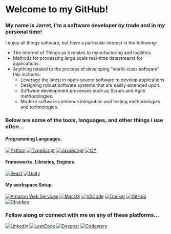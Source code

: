 # Welcome to my GitHub!

### My name is Jarret, I'm a software developer by trade and in my personal time!

I enjoy all things software, but have a particular interest in the following:
- The Internet of Things as it relates to manufacturing and logistics.
- Methods for processing large scale real-time datastreams for applications.
- Anything related to the process of developing "world-class software" this includes:
  - Leverage the latest in open-source software to develop applications.
  - Designing robust software systems that are easliy extended upon.
  - Software development processes such as Scrum and Agile methodologies.
  - Modern software continous integration and testing methodologies and technologies.
  
### Below are some of the tools, languages, and other things I use often...

#### Programming Languages.
[![Python](https://img.shields.io/badge/Python-FFD43B?style=for-the-badge&logo=python&logoColor=blue)](https://www.python.org)
[![TypeScript](https://img.shields.io/badge/TypeScript-007ACC?style=for-the-badge&logo=typescript&logoColor=white)](https://www.typescriptlang.org)
[![JavaScript](https://img.shields.io/badge/JavaScript-323330?style=for-the-badge&logo=javascript&logoColor=F7DF1E)](https://www.javascript.com)
[![C#](https://img.shields.io/badge/C%23-239120?style=for-the-badge&logo=c-sharp&logoColor=white)](https://learn.microsoft.com/en-us/dotnet/csharp)

#### Frameworks, Libraries, Engines.
[![React](https://img.shields.io/badge/React-20232A?style=for-the-badge&logo=react&logoColor=61DAFB)](https://react.dev)
[![Unity](https://img.shields.io/badge/Unity-100000?style=for-the-badge&logo=unity&logoColor=white)](https://unity.com)

#### My workspace Setup.
[![Amazon Web Services](https://img.shields.io/badge/Amazon_AWS-FF9900?style=for-the-badge&logo=amazonaws&logoColor=white)](https://aws.amazon.com)
[![MacOS](https://img.shields.io/badge/mac%20os-000000?style=for-the-badge&logo=apple&logoColor=white)](https://apple.com/macos)
[![VSCode](https://img.shields.io/badge/VSCode-0078D4?style=for-the-badge&logo=visual%20studio%20code&logoColor=white)](https://code.visualstudio.com)
[![Docker](https://img.shields.io/badge/Docker-2CA5E0?style=for-the-badge&logo=docker&logoColor=white)](https://www.docker.com)
[![GitHub](https://img.shields.io/badge/GitHub-100000?style=for-the-badge&logo=github&logoColor=white)](https://github.com)
[![Obsidian](https://img.shields.io/badge/Obsidian-483699?style=for-the-badge&logo=Obsidian&logoColor=white)](https://obsidian.md)


### Follow along or connect with me on any of these platforms...
[![Linkedin](https://img.shields.io/badge/LinkedIn-0077B5?style=for-the-badge&logo=linkedin&logoColor=white)](https://linkedin.com/in/jarret-flack)
[![LeetCode](https://img.shields.io/badge/-LeetCode-FFA116?style=for-the-badge&logo=LeetCode&logoColor=white)](https://leetcode.com/flakaflava/)
[![Devpost](https://img.shields.io/badge/Devpost-003E54?style=for-the-badge&logo=Devpost&logoColor=white)](https://devpost.com/flakaflava)
[![Codewars](https://img.shields.io/badge/Codewars-B1361E?style=for-the-badge&logo=Codewars&logoColor=white)](https://www.codewars.com/users/flakaflava)
